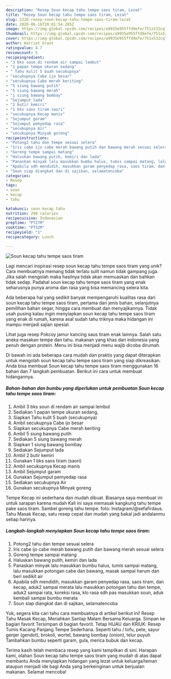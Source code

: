 ```yaml
---
description: "Resep Soun kecap tahu tempe saos tiram, Lezat"
title: "Resep Soun kecap tahu tempe saos tiram, Lezat"
slug: 2228-resep-soun-kecap-tahu-tempe-saos-tiram-lezat
date: 2020-06-16T20:01:54.285Z
image: https://img-global.cpcdn.com/recipes/a9935e955ffd9efe/751x532cq70/soun-kecap-tahu-tempe-saos-tiram-foto-resep-utama.jpg
thumbnail: https://img-global.cpcdn.com/recipes/a9935e955ffd9efe/751x532cq70/soun-kecap-tahu-tempe-saos-tiram-foto-resep-utama.jpg
cover: https://img-global.cpcdn.com/recipes/a9935e955ffd9efe/751x532cq70/soun-kecap-tahu-tempe-saos-tiram-foto-resep-utama.jpg
author: Harriet Grant
ratingvalue: 4.7
reviewcount: 5
recipeingredient:
- "3 bks soun di rendam air sampai lembut"
- "1 papan tempe ukuran sedang"
- " Tahu kulit 5 buah secukupnya"
- "secukupnya Cabe ijo besar"
- "secukupnya Cabe merah keriting"
- "5 siung bawang putih"
- "5 siung bawang merah"
- "1 siung bawang bombay"
- "Sejumput lada"
- "2 butir kemiri"
- "1 bks saos tiram saori"
- "secukupnya Kecap manis"
- "Sejumput garam"
- "Sejumput pemyedap rasa"
- "secukupnya Air"
- "secukupnya Minyak goreng"
recipeinstructions:
- "Potong2 tahu dan tempe sesuai selera"
- "Iris cabe ijo cabe merah bawang putih dan bawang merah sesuai selera"
- "Goreng tempe sampai matang"
- "Haluskan bawang putih, kemiri dan lada"
- "Panaskan minyak lalu masukkan bumbu halus, tumis sampai matang, lalu masukkan potongan cabe dan bawang, masak sampai harum dan beri sedikit air"
- "Apabila sdh mendidih, masukkan garam penyedap rasa, saos tiram, dan kecap, aduk2 sampai merata lalu masukkan potongan tahu dan tempe, aduk2 sampai rata, koreksi rasa, klo rasa sdh pas masukkan soun, aduk kembali sampai bumbu merata"
- "Soun siap diangkat dan di sajikan, selamatencoba"
categories:
- Resep
tags:
- soun
- kecap
- tahu

katakunci: soun kecap tahu 
nutrition: 299 calories
recipecuisine: Indonesian
preptime: "PT27M"
cooktime: "PT32M"
recipeyield: "1"
recipecategory: Lunch

---
```



![Soun kecap tahu tempe saos tiram](https://img-global.cpcdn.com/recipes/a9935e955ffd9efe/751x532cq70/soun-kecap-tahu-tempe-saos-tiram-foto-resep-utama.jpg)

Lagi mencari inspirasi resep soun kecap tahu tempe saos tiram yang unik? Cara membuatnya memang tidak terlalu sulit namun tidak gampang juga. Jika salah mengolah maka hasilnya tidak akan memuaskan dan bahkan tidak sedap. Padahal soun kecap tahu tempe saos tiram yang enak seharusnya punya aroma dan rasa yang bisa memancing selera kita.

Ada beberapa hal yang sedikit banyak mempengaruhi kualitas rasa dari soun kecap tahu tempe saos tiram, pertama dari jenis bahan, selanjutnya pemilihan bahan segar, hingga cara membuat dan menyajikannya. Tidak usah pusing kalau ingin menyiapkan soun kecap tahu tempe saos tiram yang enak di rumah, karena asal sudah tahu triknya maka hidangan ini mampu menjadi sajian spesial.

Lihat juga resep Pokcoy jamur kancing saus tiram enak lainnya. Salah satu aneka masakan tempe dan tahu. makanan yang khas dari indonesia yang penuh dengan protein. Menu ini bisa menjadi menu wajib dicoba dirumah.


Di bawah ini ada beberapa cara mudah dan praktis yang dapat diterapkan untuk mengolah soun kecap tahu tempe saos tiram yang siap dikreasikan. Anda bisa membuat Soun kecap tahu tempe saos tiram menggunakan 16 bahan dan 7 langkah pembuatan. Berikut ini cara untuk membuat hidangannya.

<!--inarticleads1-->

##### Bahan-bahan dan bumbu yang diperlukan untuk pembuatan Soun kecap tahu tempe saos tiram:

1. Ambil 3 bks soun di rendam air sampai lembut
1. Sediakan 1 papan tempe ukuran sedang,
1. Siapkan  Tahu kulit 5 buah (secukupnya)
1. Ambil secukupnya Cabe ijo besar
1. Siapkan secukupnya Cabe merah keriting
1. Ambil 5 siung bawang putih
1. Sediakan 5 siung bawang merah
1. Siapkan 1 siung bawang bombay
1. Sediakan Sejumput lada
1. Ambil 2 butir kemiri
1. Gunakan 1 bks saos tiram (saori)
1. Ambil secukupnya Kecap manis
1. Ambil Sejumput garam
1. Gunakan Sejumput pemyedap rasa
1. Sediakan secukupnya Air
1. Gunakan secukupnya Minyak goreng


Tempe Kecap ini sederhana dan mudah dibuat. Biasanya saya membuat ini untuk sarapan karena mudah Kali ini saya memasak kangkung tahu tempe pake saos tiram. Sambel goreng tahu tempe. foto: Instagram/@sefafirdaus. Tahu Masak Kecap, satu resep cepat dan mudah yang bakal jadi andalanmu setiap harinya. 

<!--inarticleads2-->

##### Langkah-langkah menyiapkan Soun kecap tahu tempe saos tiram:

1. Potong2 tahu dan tempe sesuai selera
1. Iris cabe ijo cabe merah bawang putih dan bawang merah sesuai selera
1. Goreng tempe sampai matang
1. Haluskan bawang putih, kemiri dan lada
1. Panaskan minyak lalu masukkan bumbu halus, tumis sampai matang, lalu masukkan potongan cabe dan bawang, masak sampai harum dan beri sedikit air
1. Apabila sdh mendidih, masukkan garam penyedap rasa, saos tiram, dan kecap, aduk2 sampai merata lalu masukkan potongan tahu dan tempe, aduk2 sampai rata, koreksi rasa, klo rasa sdh pas masukkan soun, aduk kembali sampai bumbu merata
1. Soun siap diangkat dan di sajikan, selamatencoba


Yuk, segera kita cari tahu cara membuatnya di artikel berikut ini! Resep Tahu Masak Kecap, Meriahkan Santap Malam Bersama Keluarga. Simpan ke bagian favorit Tersimpan di bagian favorit. Tetap HIJAU dan KRIUK: Resep Tumis Kacang Panjang Tempe Sederhana. Seperti tahu / tofu, pete, sayur genjer (gendot), brokoli, wortel, bawang bombay (onion), telur puyuh Tambahkan bumbu seperti garam, gula, merica bubuk dan kecap. 

Terima kasih telah membaca resep yang kami tampilkan di sini. Harapan kami, olahan Soun kecap tahu tempe saos tiram yang mudah di atas dapat membantu Anda menyiapkan hidangan yang lezat untuk keluarga/teman ataupun menjadi ide bagi Anda yang berkeinginan untuk berjualan makanan. Selamat mencoba!
